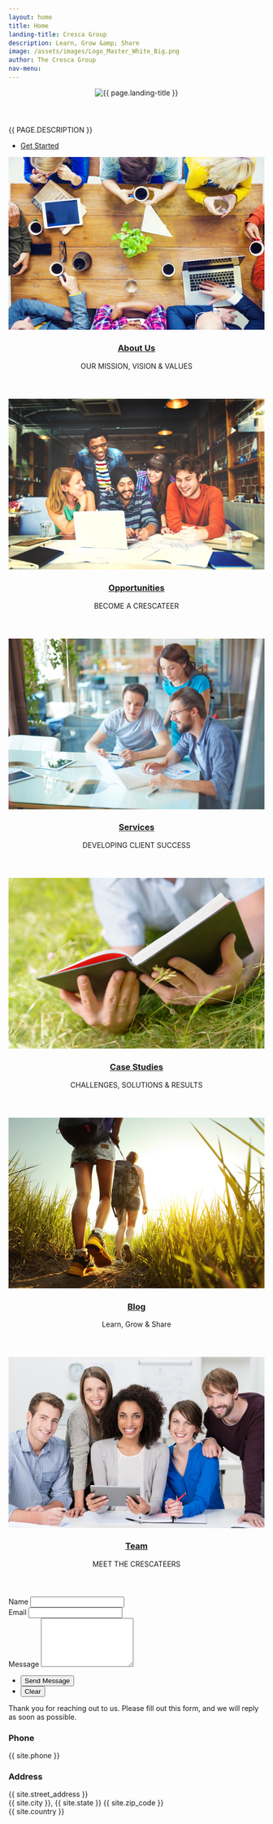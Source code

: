 ```yaml
---
layout: home
title: Home
landing-title: Cresca Group
description: Learn, Grow &amp; Share
image: /assets/images/Logo_Master_White_Big.png
author: The Cresca Group
nav-menu:
---
```


<!-- Banner -->
<section id="banner" class="major">
	<div class="inner">
		<header class="major">
			<img src="{{ page.image }}" alt="{{ page.landing-title }}">
		</header>
		<div class="content">
			<p class="banner-desc" style="text-transform: uppercase;">{{ page.description }}</p>
			<ul class="actions">
				<li><a href="#contact" class="button next scrolly">Get Started</a></li>
			</ul>
		</div>
	</div>
</section>

<!-- Main -->
<div id="main">

<!-- One -->
<section id="one" class="tiles">
	<article>
			<span class="image">
					<img src="assets/images/pic01.jpg" alt="" />
			</span>
			<header class="major">
					<h3><a href="about.html" class="link">About Us</a></h3>
					<p>OUR MISSION, VISION &amp; VALUES</p>
			</header>
	</article>
	<article>
			<span class="image">
					<img src="assets/images/pic04.jpg" alt="" />
			</span>
			<header class="major">
					<h3><a href="opportunities.html" class="link">Opportunities</a></h3>
					<p>BECOME A CRESCATEER</p>
			</header>
	</article>
	<article>
			<span class="image">
					<img src="assets/images/pic02.jpg" alt="" />
			</span>
			<header class="major">
					<h3><a href="services.html" class="link">Services</a></h3>
					<p>DEVELOPING CLIENT SUCCESS</p>
			</header>
	</article>
	<article>
			<span class="image">
					<img src="assets/images/pic05.jpg" alt="" />
			</span>
			<header class="major">
					<h3><a href="studies.html" class="link">Case Studies</a></h3>
					<p>CHALLENGES, SOLUTIONS &amp; RESULTS</p>
			</header>
	</article>
	<article>
			<span class="image">
					<img src="assets/images/pic06.jpg" alt="" />
			</span>
			<header class="major">
					<h3><a href="https://learngrowandshare.com/" class="link">Blog</a></h3>
					<p>Learn, Grow &amp; Share</p>
			</header>
	</article>
	<article>
			<span class="image">
					<img src="assets/images/pic03.jpg" alt="" />
			</span>
			<header class="major">
					<h3><a href="team.html" class="link">Team</a></h3>
					<p>MEET THE CRESCATEERS</p>
			</header>
	</article>
</section>

</div>

<!-- Contact -->
<section id="contact">
	<div class="inner">
		<section>
			<form action="https://formspree.io/{{ site.email }}" method="POST">
				<div class="field half first">
					<label for="name">Name</label>
					<input type="text" name="name" id="name" />
				</div>
				<div class="field half">
					<label for="email">Email</label>
					<input type="text" name="_replyto" id="email" />
				</div>
				<div class="field">
					<label for="message">Message</label>
					<textarea name="message" id="message" rows="6"></textarea>
				</div>
				<ul class="actions">
					<li><input type="submit" value="Send Message" class="special" /></li>
					<li><input type="reset" value="Clear" /></li>
				</ul>
			</form>
		</section>
		<section class="split">
			<section>
				<div class="contact-method">
					<p>
						Thank you for reaching out to us. Please fill out this form, and we will reply as soon as possible.
					</p>
				</div>
			</section>
			<section>
				<div class="contact-method">
					<span class="icon alt fa-phone"></span>
					<h3>Phone</h3>
					<span>{{ site.phone }}</span>
				</div>
			</section>
			<section>
				<div class="contact-method">
					<span class="icon alt fa-home"></span>
					<h3>Address</h3>
					<span>{{ site.street_address }}<br />
					{{ site.city }}, {{ site.state }} {{ site.zip_code }}<br />
					{{ site.country }}</span>
				</div>
			</section>
		</section>
	</div>
</section>
